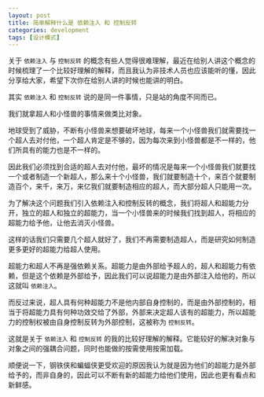```yaml
---
layout: post
title: 简单解释什么是 依赖注入 和 控制反转
categories: development
tags: [设计模式]
---
```


关于 `依赖注入` 与 `控制反转` 的概念有些人觉得很难理解，最近在给别人讲这个概念的时候梳理了一个比较好理解的解释，而且我认为非技术人员也应该能听的懂，因此分享给大家，希望下次你在给别人讲的时候也能讲的明白。

其实 `依赖注入` 和 `控制反转` 说的是同一件事情，只是站的角度不同而已。

我们就拿超人和小怪兽的事情来做类比对象。

地球受到了威胁，不断有小怪兽来想要破坏地球，每来一个小怪兽我们就需要找一个超人去对付他，一个超人肯定是不够的，因为每次来到小怪兽都是不一样的，他们所具有的能力也是不一样的。

因此我们必须找到合适的超人去对付他，最坏的情况是每来一个小怪兽我们就要找一个或者制造一个新超人，那么来十个小怪兽，我们就要制造十个，来百个就要制造百个，来千，来万，来亿我们就要制造相应的超人，而大部分超人只能用一次。

为了解决这个问题我们引入依赖注入和控制反转的概念，我们将超人和超能力分开，独立的超人和独立的超能力，当一个小怪兽来的时候我们找到超人，将相应的超能力给予他，让他去消灭小怪兽。

这样的话我们只需要几个超人就好了，我们不再需要制造超人，而是研究如何制造更多更好的超能力给超人使用。

超能力和超人不再是强依赖关系。超能力是由外部给予超人的，超人和超能力有依赖，但是这个依赖是外部给予，因此我们可以说超能力是由外部注入给他的，所以这就叫 `依赖注入`。

而反过来说，超人具有何种超能力不是他内部自身控制的，而是由外部控制的，相当于将超能力具有何种功效交给了外部，外部来决定超人该有的超能力，所以超能力的控制权被由自身控制反转为外部控制，这被称为 `控制反转`。

这就是关于 `依赖注入` 和 `控制反转` 的我的比较好理解的解释。它能较好的解决对象与对象之间的强耦合问题，同时也能做的按需使用按需加载。

顺便说一下，钢铁侠和蝙蝠侠更受欢迎的原因我认为就是因为他们的超能力是外部给予的，而非自身的，因此可以不断有新的超能力给他们使用，因此也更有看点和新鲜感。
